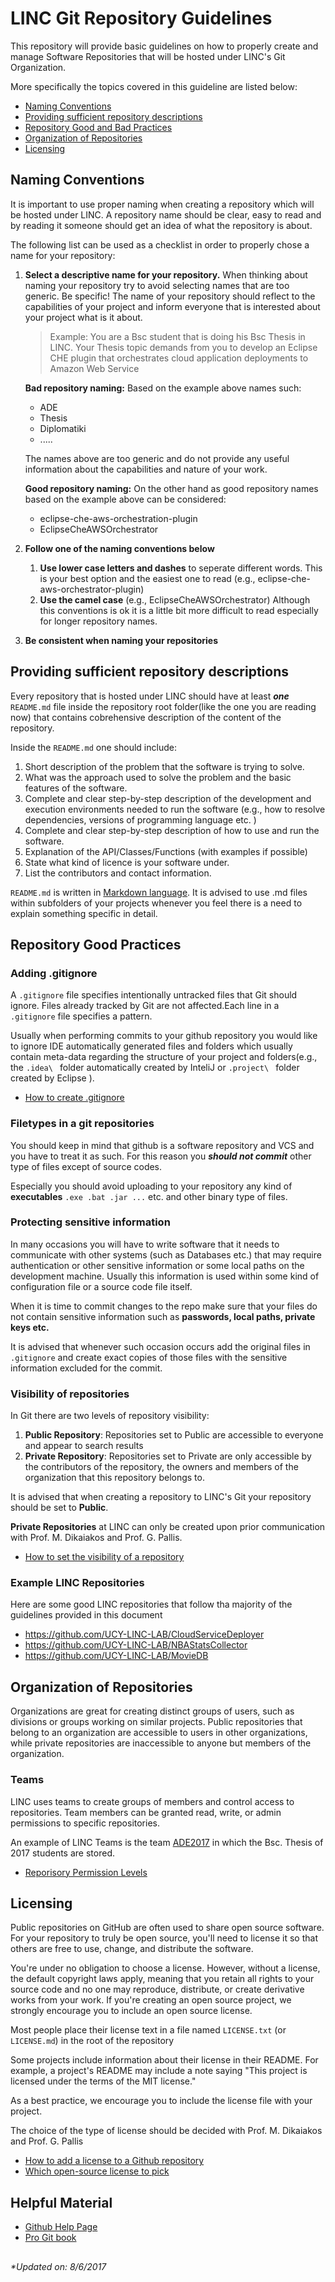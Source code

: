 # LINC Git Repository Guidelines
This repository will  provide basic guidelines on how to properly create and manage Software Repositories that will be hosted under LINC's Git Organization.

More specifically the topics covered in this guideline are listed below:
* [Naming Conventions](#naming-conventions)
* [Providing sufficient repository descriptions](#providing-sufficient-repository-descriptions)
* [Repository Good and Bad Practices](#repository-good-and-bad-practices)
* [Organization of Repositories](#organization-of-repositories)
* [Licensing](#licensing) 

## Naming Conventions  
It is important to use proper naming when creating a repository which will be hosted
under LINC. A repository name should be clear, easy to read and by reading it someone should get an idea of what the repository is about.

The following list can be used as a checklist in order to properly chose a name for your repository:
1. **Select a descriptive name for your repository.** 
 When thinking about naming your repository try to avoid selecting names that are too generic. Be specific! The name of your repository should reflect to the capabilities of your project and inform everyone that is interested about your project what is it about.
   >Example: You are a Bsc student that is doing his Bsc Thesis
   in LINC. Your Thesis topic demands from you to develop an Eclipse CHE plugin 
    that orchestrates cloud application deployments to Amazon Web Service
    
    **__Bad repository naming:__** Based on the example above names such:
     * ADE
     * Thesis
     * Diplomatiki
     * .....
     
     The names above are too generic and do not provide any useful information about the capabilities and nature of your work.
     
     **__Good repository naming:__** On the other hand as good repository names based on the example above can be considered: 
     * eclipse-che-aws-orchestration-plugin
     * EclipseCheAWSOrchestrator
2. **Follow one of the naming conventions below**
    1. **Use lower case letters and dashes** to seperate different words. This is your best option and the easiest one to read (e.g., eclipse-che-aws-orchestrator-plugin)
    2. **Use the camel case** (e.g., EclipseCheAWSOrchestrator) Although this conventions is ok it is a little bit more difficult to read especially for longer repository names.
3. **Be consistent when naming your repositories**

## Providing sufficient repository descriptions
Every repository that is hosted under LINC should have at least **_one_** `README.md` file inside the repository root folder(like the one you are reading now) that contains cobrehensive description of the content of the repository.

Inside the `README.md` one should include:
1. Short description of the problem that the software is trying to solve.
2. What was the approach used to solve the problem and the basic features of the software.
3. Complete and clear step-by-step description of the development and execution environments needed to run the software (e.g., how to resolve dependencies, versions of programming language etc. )
4. Complete and clear step-by-step description of how to use and run the software.
5. Explanation of the API/Classes/Functions (with examples if possible)
6. State what kind of licence is your software under.
7. List the contributors and contact information.

`README.md` is written in [Markdown language](https://guides.github.com/features/mastering-markdown/). It is advised to use .md files within subfolders of your projects whenever you feel there is a need to explain something specific in detail.
## Repository Good Practices

### Adding .gitignore

A `.gitignore` file specifies intentionally untracked files that Git should ignore. Files already tracked by Git are not affected.Each line in a `.gitignore` file specifies a pattern.

Usually when performing commits to your github repository you would like to ignore IDE automatically generated files and folders which usually contain meta-data regarding the structure of your project and folders(e.g., the `.idea\ ` folder automatically created by InteliJ or `.project\ ` folder created by Eclipse ).

* [How to create .gitignore](https://git-scm.com/docs/gitignore)

### Filetypes in a git repositories

You should keep in mind that github is a software repository and VCS and you have to treat it as such. For this reason you **_should not commit_** other type of files except of source codes.

Especially you should avoid uploading to your repository any kind of **executables** `.exe .bat .jar ...` etc. and other binary type of files. 

### Protecting sensitive information
In many occasions you will have to write software that it needs to communicate with other systems (such as Databases etc.) that may require authentication or other sensitive information or some local paths on the development machine. Usually this information is used within some kind of configuration file or a source code file itself. 

When it is time to commit changes to the repo make sure that your files do not contain sensitive information such as **passwords, local paths, private keys etc.**
  
It is advised that whenever such occasion occurs add the original files in `.gitignore` and create exact copies of those files with the sensitive information excluded for the commit.

### Visibility of repositories
In Git there are two levels of repository visibility:
1. **Public Repository**: Repositories set to Public are accessible to everyone and appear to search results
2. **Private Repository**: Repositories set to Private are only accessible by the contributors of the repository, the owners and members of the organization that this repository belongs to.

It is advised that when creating a repository to LINC's Git your repository should be set to **Public**. 

**Private Repositories** at LINC can only be created upon prior communication with Prof. M. Dikaiakos and Prof. G. Pallis.

* [How to set the visibility of a repository](https://help.github.com/articles/making-a-private-repository-public/)

### Example LINC Repositories

Here are some good LINC repositories that follow tha majority of the guidelines provided in this document
 
* https://github.com/UCY-LINC-LAB/CloudServiceDeployer
* https://github.com/UCY-LINC-LAB/NBAStatsCollector
* https://github.com/UCY-LINC-LAB/MovieDB


## Organization of Repositories

Organizations are great for creating distinct groups of users, such as divisions or groups working on similar projects. Public repositories that belong to an organization are accessible to users in other organizations, while private repositories are inaccessible to anyone but members of the organization.

### Teams
LINC uses teams to create groups of members and control access to repositories. Team members can be granted read, write, or admin permissions to specific repositories.

An example of LINC Teams is the team [ADE2017](https://github.com/orgs/UCY-LINC-LAB/teams/ade2017/repositories) in which the Bsc. Thesis of 2017 students are stored. 

* [Reporisory Permission Levels](https://help.github.com/articles/repository-permission-levels-for-an-organization/)



## Licensing
Public repositories on GitHub are often used to share open source software. For your repository to truly be open source, you'll need to license it so that others are free to use, change, and distribute the software.

You're under no obligation to choose a license. However, without a license, the default copyright laws apply, meaning that you retain all rights to your source code and no one may reproduce, distribute, or create derivative works from your work. If you're creating an open source project, we strongly encourage you to include an open source license.

Most people place their license text in a file named `LICENSE.txt` (or `LICENSE.md`) in the root of the repository

Some projects include information about their license in their README. For example, a project's README may include a note saying "This project is licensed under the terms of the MIT license."

As a best practice, we encourage you to include the license file with your project.

The choice of the type of license should be decided with Prof. M. Dikaiakos and Prof. G. Pallis

* [How to add a license to a Github repository](https://help.github.com/articles/licensing-a-repository/#applying-a-license-to-a-repository-with-an-existing-license)
* [Which open-source license to pick](https://choosealicense.com/)


## Helpful Material

* [Github Help Page](https://help.github.com/)
* [Pro Git book](https://git-scm.com/book/en/v2)

##
_*Updated on: 8/6/2017_